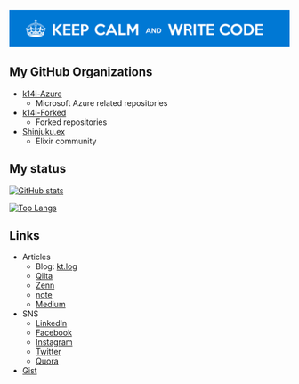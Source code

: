 ![KEEP CALM and WRITE CODE](./assets/images/keep-calm-and-write-code-1500x200px.png)

## My GitHub Organizations

* [k14i-Azure](https://github.com/k14i-Azure)
  - Microsoft Azure related repositories
* [k14i-Forked](https://github.com/k14i-Forked)
  - Forked repositories
* [Shinjuku.ex](https://github.com/Shinjuku-ex)
  - Elixir community

## My status

[![GitHub stats](https://github-readme-stats.vercel.app/api?username=k14i&count_private=true&show_icons=true)](https://github.com/anuraghazra/github-readme-stats)

[![Top Langs](https://github-readme-stats.vercel.app/api/top-langs/?username=k14i&langs_count=10&hide=html&layout=compact&exclude_repo=k14i,k14i.github.io,dotfiles,blog,doc-in-sphinx,.sandbox,dockerfiles,homebrew)](https://github.com/anuraghazra/github-readme-stats)

## Links

* Articles
  - Blog: [kt.log](https://k14i.github.io/)
  - [Qiita](https://qiita.com/kske_t)
  - [Zenn](https://zenn.dev/k14i)
  - [note](https://note.com/kske)
  - [Medium](https://medium.com/@kth)
* SNS
  - [LinkedIn](https://www.linkedin.com/in/keisuketakahashi/)
  - [Facebook](https://www.facebook.com/kske.kt/)
  - [Instagram](https://www.instagram.com/kske_t/)
  - [Twitter](https://twitter.com/kske_t)
  - [Quora](https://jp.quora.com/profile/Keisuke-Takahashi-6)
* [Gist](https://gist.github.com/k14i)

